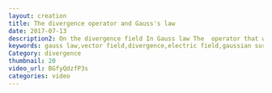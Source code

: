 ```yaml
---
layout: creation
title: The divergence operator and Gauss's law
date: 2017-07-13
description2: On the divergence field In Gauss law The  operator that works on a vector field. A normal explanation of the divergence operator, is saying that it measures how much is flowing in or out in a given area. In this video we will take a more mathematical approach to see what the divergence means. For electric fields all  fields have divergence zero. Everywhere on the field we are measure how much is flowing in or out. In vector calculus, divergence is a vector operator that operates on a vector field, producing a scalar field giving the quantity of the vector field's source at each point. But where we have charge the divergence equals the density of the charges. We can use that to make a Gaussian surface and with that, integrate and find the electric field We do that by finding a matching Gaussian surface in that have a special symmetry.
keywords: gauss law,vector field,divergence,electric field,gaussian surface,mathematics,physics,electric flux,electric flux and gauss law
Category: divergence
thumbnail: 20
video_url: BGfyQdzfP3s
categories: video
---
```

